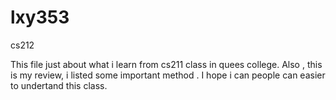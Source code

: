 # lxy353
cs212

This file just about what i learn from cs211 class in quees college. 
Also , this is my review,  i listed some important method . I hope i can people can easier to undertand this class. 
